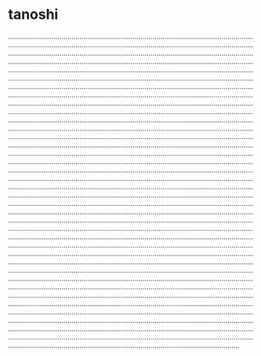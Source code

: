 # tanoshi

.................................................................................................................................................................................................................................................................................................................................................................................................................................................................................................................................................................................................................................................................................................................................................................................................................................................................................................................................................................................................................................................................................................................................................................................................................................................................................................................................................................................................................................................................................................................................................................................................................................................................................................................................................................................................................................................................................................................................................................................................................................................................................................................................................................................................................................................................................................................................................................................................................................................................................................................................................................................................................................................................................................................................................................................................................................................................................................................................................................................................................................................................................................................................................................................................................................................................................................................................................................................................................................................................................................................................................................................................................................................................................................................................................................................................................................................................................................................................................................................................................................................................................................................................................................................................................................................................................................................................................................................................................................................................................................................................................................................................................................................................................................................................................................................................................................................................................................